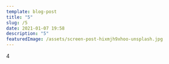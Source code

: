 ```yaml
---
template: blog-post
title: "5"
slug: /5
date: 2021-01-07 19:58
description: "5"
featuredImage: /assets/screen-post-hixmjh9xhoo-unsplash.jpg
---
```

4